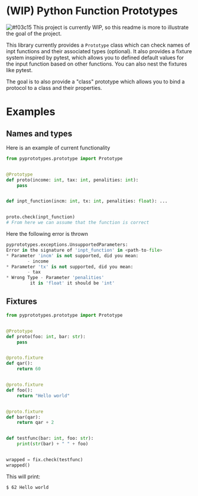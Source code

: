 # (WIP) Python Function Prototypes
![#f03c15](https://placehold.co/15x15/f03c15/f03c15.png) This project is currently WIP, so this readme is more to illustrate the goal of the project.

This library currently provides a `Prototype` class which can check names of inpt functions
and their associated types (optional). It also provides a fixture system inspired by pytest, which allows you to defined default values for the input function based on other functions. You can also nest the fixtures like pytest.

The goal is to also provide a "class" prototype which allows you to bind a protocol to a class
and their properties.

# Examples
## Names and types
Here is an example of current functionality
```python
from pyprototypes.prototype import Prototype


@Prototype
def proto(income: int, tax: int, penalities: int):
	pass


def inpt_function(incm: int, tx: int, penalities: float): ...


proto.check(inpt_function)
# From here we can assume that the function is correct
```
Here the following error is thrown
```python
pyprototypes.exceptions.UnsupportedParameters: 
Error in the signature of 'inpt_function' in <path-to-file>
* Parameter 'incm' is not supported, did you mean:
        - income
* Parameter 'tx' is not supported, did you mean:
        - tax
* Wrong Type - Parameter 'penalities'
         it is 'float' it should be 'int'
```
## Fixtures
```python
from pyprototypes.prototype import Prototype


@Prototype
def proto(foo: int, bar: str):
	pass


@proto.fixture
def qar():
	return 60


@proto.fixture
def foo():
	return "Hello world"


@proto.fixture
def bar(qar):
	return qar + 2


def testfunc(bar: int, foo: str):
	print(str(bar) + " " + foo)


wrapped = fix.check(testfunc)
wrapped()
```
This will print:
```shell
$ 62 Hello world
```